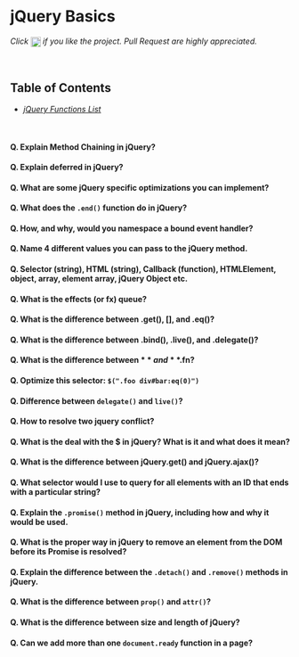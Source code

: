 # jQuery Basics

*Click <img src="https://github.com/learning-zone/jquery-interview-questions/blob/master/assets/star.png" width="18" height="18" align="absmiddle" title="Star" /> if you like the project. Pull Request are highly appreciated.*

<br/>

## Table of Contents

* *[jQuery Functions List](jquery-functions-list.md)*  

<br/>

#### Q. Explain Method Chaining in jQuery?
#### Q. Explain **deferred** in jQuery?
#### Q. What are some jQuery specific optimizations you can implement?
#### Q. What does the `.end()` function do in jQuery?
#### Q. How, and why, would you namespace a bound event handler?
#### Q. Name 4 different values you can pass to the jQuery method.
#### Q. Selector (string), HTML (string), Callback (function), HTMLElement, object, array, element array, jQuery Object etc.
#### Q. What is the effects (or fx) queue?
#### Q. What is the difference between .get(), [], and .eq()?
#### Q. What is the difference between .bind(), .live(), and .delegate()?
#### Q. What is the difference between **$** and **$.fn**?
#### Q. Optimize this selector: `$(".foo div#bar:eq(0)")`
#### Q. Difference between `delegate()` and `live()`?
#### Q. How to resolve two jquery conflict?
#### Q. What is the deal with the **$** in jQuery? What is it and what does it mean?
#### Q. What is the difference between jQuery.get() and jQuery.ajax()?
#### Q. What selector would I use to query for all elements with an ID that ends with a particular string?
#### Q. Explain the `.promise()` method in jQuery, including how and why it would be used.
#### Q. What is the proper way in jQuery to remove an element from the DOM before its Promise is resolved?
#### Q. Explain the difference between the `.detach()` and `.remove()` methods in jQuery.
#### Q. What is the difference between `prop()` and `attr()`?
#### Q. What is the difference between **size** and **length** of jQuery?
#### Q. Can we add more than one `document.ready` function in a page?
